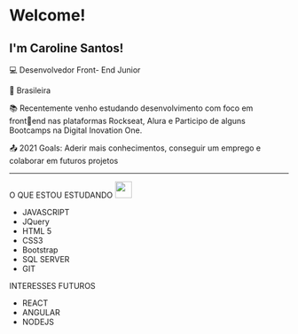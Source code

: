 # Welcome!

 

## I'm Caroline Santos!

 

:computer: Desenvolvedor Front- End Junior

:house_with_garden: Brasileira

:books: Recentemente venho estudando
desenvolvimento com foco em frontend nas plataformas Rockseat, Alura e
Participo de alguns Bootcamps na
Digital Inovation One. 

:outbox_tray: 2021 Goals: Aderir mais conhecimentos, conseguir um emprego e colaborar em futuros projetos 
 

----------------------------------------------------------------------------------

O QUE ESTOU ESTUDANDO  <img src=https://github.com/TheDudeThatCode/TheDudeThatCode/blob/master/Assets/Earth.gif width="30">

- JAVASCRIPT 
- JQuery
- HTML 5
- CSS3
- Bootstrap
- SQL SERVER
- GIT


INTERESSES FUTUROS

- REACT
- ANGULAR
- NODEJS




